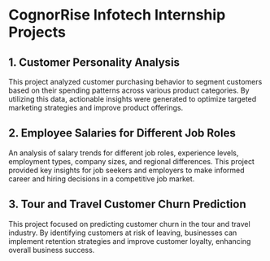 # CognorRise Infotech Internship Projects

## 1. Customer Personality Analysis
This project analyzed customer purchasing behavior to segment customers based on their spending patterns across various product categories. By utilizing this data, actionable insights were generated to optimize targeted marketing strategies and improve product offerings.

## 2. Employee Salaries for Different Job Roles
An analysis of salary trends for different job roles, experience levels, employment types, company sizes, and regional differences. This project provided key insights for job seekers and employers to make informed career and hiring decisions in a competitive job market.

## 3. Tour and Travel Customer Churn Prediction
This project focused on predicting customer churn in the tour and travel industry. By identifying customers at risk of leaving, businesses can implement retention strategies and improve customer loyalty, enhancing overall business success.
